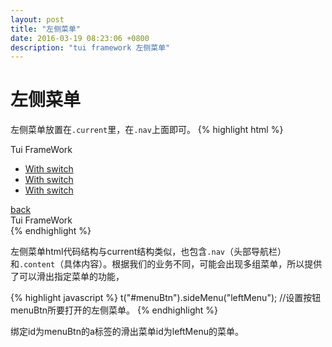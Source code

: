 ```yaml
---
layout: post
title: "左侧菜单"
date: 2016-03-19 08:23:06 +0800
description: "tui framework 左侧菜单"
---
```


左侧菜单
====

左侧菜单放置在`.current`里，在`.nav`上面即可。
{% highlight html %}
<div class="view">
    <div style="" class="page">
        <div class="current">
            <!-- 左侧菜单 -->
            <div id="leftMenu" class="left_menu">
                <div class="nav">
                    <div class="center" style="transform: translate3d(0px, 0px, 0px);">Tui FrameWork</div>
                </div>
                <div class="content">
                    <div class="left_menu_content">
                        <ul>
                            <li><a href="javascript:;" class="link_item">
                                <div class="item">
                                    <!--<div class="item_left"></div>-->
                                    <div class="item_center">
                                        <div class="item-title">With switch</div>
                                        <!--<div class="item_after"></div>-->
                                    </div>
                                </div>
                            </a></li>
                            <li><a href="javascript:;" class="link_item">
                                <div class="item">
                                    <!--<div class="item_left"></div>-->
                                    <div class="item_center">
                                        <div class="item-title">With switch</div>
                                        <!--<div class="item_after"></div>-->
                                    </div>
                                </div>
                            </a></li>
                            <li><a href="javascript:;" class="link_item">
                                <div class="item">
                                    <!--<div class="item_left"></div>-->
                                    <div class="item_center">
                                        <div class="item-title">With switch</div>
                                        <!--<div class="item_after"></div>-->
                                    </div>
                                </div>
                            </a></li>
                        </ul>
                    </div>
                </div>
            </div>
            <!-- 顶部导航栏 -->
            <div class="nav">
                <div class="left">
                    <a href="javascript:;" class="back link">
                        <i class="icon icon-back"></i><span>back</span>
                    </a>
                </div>
                <div class="center" style="left: -6.5px; transform: translate3d(0px, 0px, 0px);">Tui FrameWork</div>
                <div class="right">
                    <a id="menuBtn" href="javascript:;" class="menu_left"><i class="icon icon-bars"></i></a>
                </div>
            </div>
            <!-- 中间内容 -->
            <div class="content">
                <div class="head-pull"></div>
                <div class="page-content">
                    <!-- 具体页面内容，ui组件 -->
                </div>
                <div class="page-content-bottom"></div>
            </div>
            <script>
                t("#menuBtn").sideMenu("leftMenu");  //设置按钮menuBtn所要打开的左侧菜单。
            </script>
        </div>
    </div>
</div>
{% endhighlight %}

左侧菜单html代码结构与current结构类似，也包含`.nav`（头部导航栏）和`.content`（具体内容）。根据我们的业务不同，可能会出现多组菜单，所以提供了可以滑出指定菜单的功能，

{% highlight javascript %}
    t("#menuBtn").sideMenu("leftMenu");  //设置按钮menuBtn所要打开的左侧菜单。
{% endhighlight %}

绑定id为menuBtn的a标签的滑出菜单id为leftMenu的菜单。